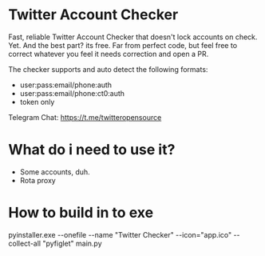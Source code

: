 # Twitter Account Checker
Fast, reliable Twitter Account Checker that doesn't lock accounts on check. Yet. And the best part? its free.
Far from perfect code, but feel free to correct whatever you feel it needs correction and open a PR.

The checker supports and auto detect the following formats:
- user:pass:email/phone:auth
- user:pass:email/phone:ct0:auth
- token only

Telegram Chat: https://t.me/twitteropensource


# What do i need to use it?
- Some accounts, duh.
- Rota proxy

# How to build in to exe
pyinstaller.exe --onefile --name "Twitter Checker" --icon="app.ico" --collect-all "pyfiglet" main.py
